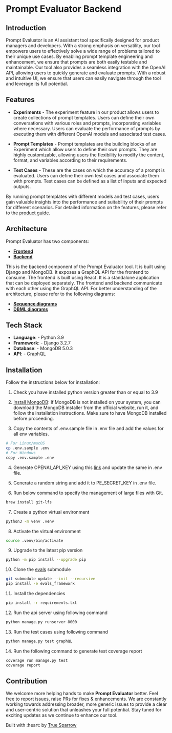 # Prompt Evaluator Backend

## Introduction

Prompt Evaluator is an AI assistant tool specifically designed for product managers and developers. With a strong emphasis on versatility, our tool empowers users to effectively solve a wide range of problems tailored to their unique use cases. By enabling prompt template engineering and enhancement, we ensure that prompts are both easily testable and maintainable. Our tool also provides a seamless integration with the OpenAI API, allowing users to quickly generate and evaluate prompts. With a robust and intuitive UI, we ensure that users can easily navigate through the tool and leverage its full potential.

## Features

- **Experiments** - The experiment feature in our product allows users to create collections of prompt templates. Users can define their own conversations with various roles and prompts, incorporating variables where necessary. Users can evaluate the performance of prompts by executing them with different OpenAI models and associated test cases. 

- **Prompt Templates** - Prompt templates are the building blocks of an Experiment which allow users to define their own prompts. They are highly customizable, allowing users the flexibility to modify the content, format, and variables according to their requirements. 

- **Test Cases** - These are the cases on which the accuracy of a prompt is evaluated. Users can define their own test cases and associate them with prompts. Test cases can be defined as a list of inputs and expected outputs. 

By running prompt templates with different models and test cases, users gain valuable insights into the performance and suitability of their prompts for different scenarios. For detailed information on the features, please refer to the [product guide](./docs/productGuide.md).

## Architecture

Prompt Evaluator has two components:

- [**Frontend**](https://github.com/TrueSparrowSystems/prompt-eval-fe)
- [**Backend**](https://github.com/TrueSparrowSystems/prompt-eval-be)

This is the backend component of the Prompt Evaluator tool. It is built using Django and MongoDB. It exposes a GraphQL API for the frontend to consume. The frontend is built using React. It is a standalone application that can be deployed separately. The frontend and backend communicate with each other using the GraphQL API. For better understanding of the architecture, please refer to the following diagrams:

- [**Sequence diagrams**](./docs/sequenceDiagram.mermaid)
- [**DBML diagrams**](./docs/db.dbml)


## Tech Stack

- **Language**: - Python 3.9
- **Framework**: - Django 3.2.7
- **Database**: - MongoDB 5.0.3
- **API**: - GraphQL

## Installation

Follow the instructions below for installation:

1. Check you have installed python version greater than or equal to 3.9
2. [Install MongoDB](https://www.mongodb.com/docs/manual/administration/install-community/): If MongoDB is not installed on your system, you can download the MongoDB installer from the official website, run it, and follow the installation instructions. Make sure to have MongoDB installed before proceeding.

3. Copy the contents of .env.sample file in .env file and add the values for all env variables.

```sh { language=sh }
# For Linux/macOS
cp .env.sample .env
# For Windows
copy .env.sample .env
```

4. Generate OPENAI_API_KEY using this [link](https://platform.openai.com/account/api-keys) and update the same in .env file.

5. Generate a random string and add it to PE_SECRET_KEY in .env file.

6. Run below command to specify the management of large files with Git.

```sh { language=sh }
brew install git-lfs
```

7. Create a python virtual environment

```sh { language=sh }
python3 -m venv .venv
```

8. Activate the virtual environment

```sh { language=sh }
source .venv/bin/activate
```

9. Upgrade to the latest pip version

```sh { language=sh }
python -m pip install --upgrade pip
```

10. Clone the [evals](https://github.com/openai/evals) submodule

```sh { language=sh }
git submodule update --init --recursive
pip install -e evals_framework
```

11. Install the dependencies

```sh { language=sh }
pip install -r requirements.txt
```

12. Run the api server using following command

```sh { language=sh }
python manage.py runserver 8000
```

13. Run the test cases using following command

```sh { language=sh }
python manage.py test graphQL
```

14. Run the following command to generate test coverage report

```sh { language=sh }
coverage run manage.py test
coverage report
```

## Contribution

We welcome more helping hands to make **Prompt Evaluator** better. Feel free to report issues, raise PRs for fixes & enhancements. We are constantly working towards addressing broader, more generic issues to provide a clear and user-centric solution that unleashes your full potential. Stay tuned for exciting updates as we continue to enhance our tool.

<p align="left">Built with :heart: by <a href="https://truesparrow.com/" target="_blank">True Sparrow</a></p>